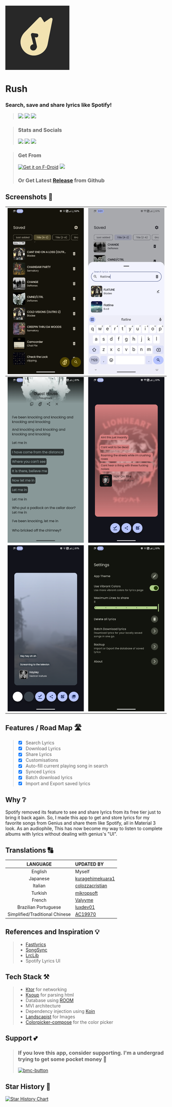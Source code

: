 
[<img src="fastlane/metadata/android/en-US/images/icon200x200.png" alt="Rush" width="200"/>]()

# Rush
### Search, save and share lyrics like Spotify! 

> [<img src="https://ziadoua.github.io/m3-Markdown-Badges/badges/Android/android2.svg">]()
> [<img src="https://ziadoua.github.io/m3-Markdown-Badges/badges/AndroidStudio/androidstudio3.svg">]()
> [<img src="https://ziadoua.github.io/m3-Markdown-Badges/badges/Kotlin/kotlin1.svg">]()

> ### Stats and Socials
> [<img src="https://m3-markdown-badges.vercel.app/stars/1/3/shub39/Rush">]()
> [<img src="https://m3-markdown-badges.vercel.app/issues/1/2/shub39/Rush">]()
> [<img src="https://ziadoua.github.io/m3-Markdown-Badges/badges/Discord/discord2.svg">](https://discord.gg/https://discord.gg/nxA2hgtEKf)

> ### Get From
> [<img src="https://fdroid.gitlab.io/artwork/badge/get-it-on.png" alt="Get it on F-Droid" height="80">](https://f-droid.org/packages/com.shub39.rush/)
> <a href="https://apt.izzysoft.de/packages/com.shub39.rush/latest"><img src="https://gitlab.com/IzzyOnDroid/repo/-/raw/master/assets/IzzyOnDroid.png" height="80"></a>
> ### Or Get Latest [Release](https://github.com/shub39/Rush/releases) from Github

## Screenshots 📱

| ![1](fastlane/metadata/android/en-US/images/phoneScreenshots/1.png) | ![2](fastlane/metadata/android/en-US/images/phoneScreenshots/2.png) |
|:-------------------------------------------------------------------:|:-------------------------------------------------------------------:|
| ![3](fastlane/metadata/android/en-US/images/phoneScreenshots/3.png) | ![4](fastlane/metadata/android/en-US/images/phoneScreenshots/4.png) |
| ![5](fastlane/metadata/android/en-US/images/phoneScreenshots/5.png) | ![6](fastlane/metadata/android/en-US/images/phoneScreenshots/6.png) | 

## Features / Road Map 🛣️
>- [x] Search Lyrics
>- [x] Download Lyrics
>- [x] Share Lyrics
>- [x] Customisations
>- [x] Auto-fill current playing song in search 
>- [x] Synced Lyrics
>- [x] Batch download lyrics
>- [x] Import and Export saved lyrics

## Why ❔
Spotify removed its feature to see and share lyrics from its free tier just to bring it back again. 
So, I made this app to get and store lyrics for my favorite songs from Genius and share them like Spotify,
all in Material 3 look. As an audiophile, This has now become my way to listen to complete albums with lyrics without 
dealing with genius's "UI".

## Translations 🔠

|            LANGUAGE            | UPDATED BY                                               |
|:------------------------------:|:---------------------------------------------------------|
|            English             | Myself                                                   |
|            Japanese            | [kuragehimekuara1](https://github.com/kuragehimekurara1) |
|            Italian             | [colozzacristian](https://github.com/colozzacristian)    |
|            Turkish             | [mikropsoft](https://github.com/mikropsoft)              |
|             French             | [Valyyme](https://github.com/Valyyme)                    |
|      Brazilian Portuguese      | [luxdev01](https://github.com/luxdev01)                  | 
| Simplified/Traditional Chinese | [AC19970](https://github.com/AC19970)                    |



## References and Inspiration 💡

>- [Fastlyrics](https://github.com/TecCheck/FastLyrics)
>- [SongSync](https://github.com/Lambada10/SongSync)
>- [LrcLib](https://lrclib.net/) 
>- Spotify Lyrics UI

## Tech Stack ⚒️

>- [Ktor](https://github.com/ktorio/ktor) for networking
>- [Ksoup](https://github.com/fleeksoft/ksoup) for parsing html
>- Database using [ROOM](https://developer.android.com/jetpack/androidx/releases/room)
>- MVI architecture
>- Dependency injection using [Koin](https://insert-koin.io/docs/reference/koin-compose/compose/)
>- [Landscapist](https://github.com/skydoves/landscapist) for Images
>- [Colorpicker-compose](https://github.com/skydoves/colorpicker-compose) for the color picker

## Support 💕
> ### If you love this app, consider supporting. I'm a undergrad trying to get some pocket money 🥹
> [<img alt="bmc-button" src="https://ziadoua.github.io/m3-Markdown-Badges/badges/BuyMeACoffee/buymeacoffee3.svg">](https://www.buymeacoffee.com/shub39)

## Star History 🌟

[![Star History Chart](https://api.star-history.com/svg?repos=shub39/Rush&type=Date)](https://star-history.com/#shub39/Rush&Date)
